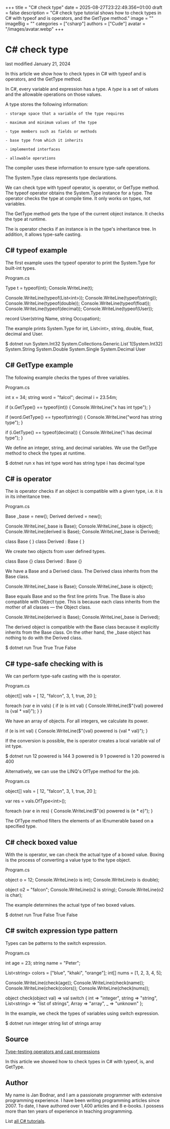 +++
title = "C# check type"
date = 2025-08-27T23:22:49.356+01:00
draft = false
description = "C# check type tutorial shows how to check types in C# with typeof and is operators, and the GetType method."
image = ""
imageBig = ""
categories = ["csharp"]
authors = ["Cude"]
avatar = "/images/avatar.webp"
+++

# C# check type

last modified January 21, 2024

 

In this article we show how to check types in C# with typeof and
is operators, and the GetType method.

In C#, every variable and expression has a type. A *type* is a set of
values and the allowable operations on those values.

A type stores the following information:

    - storage space that a variable of the type requires

    - maximum and minimum values of the type

    - type members such as fields or methods

    - base type from which it inherits

    - implemented interfaces

    - allowable operations

The compiler uses these information to ensure type-safe operations.

The System.Type class represents type declarations.

We can check type with typeof operator, is operator,
or GetType method. The typeof operator obtains the
System.Type instance for a type. The operator checks the type at
compile time. It only works on types, not variables.

The GetType method gets the type of the current object instance.
It checks the type at runtime.

The is operator checks if an instance is in the type's inheritance
tree. In addition, it allows type-safe casting.

## C# typeof example

The first example uses the typeof operator to print the
System.Type for built-int types.

Program.cs
  

Type t = typeof(int);
Console.WriteLine(t);

Console.WriteLine(typeof(List&lt;int&gt;));
Console.WriteLine(typeof(string));
Console.WriteLine(typeof(double));
Console.WriteLine(typeof(float));
Console.WriteLine(typeof(decimal));
Console.WriteLine(typeof(User));

record User(string Name, string Occupation);

The example prints System.Type for int, List&lt;int&gt;, string,
double, float, decimal and User.

$ dotnet run
System.Int32
System.Collections.Generic.List`1[System.Int32]
System.String
System.Double
System.Single
System.Decimal
User

## C# GetType example

The following example checks the types of three variables.

Program.cs
  

int x = 34;
string word = "falcol";
decimal i = 23.54m;

if (x.GetType() == typeof(int))
{
    Console.WriteLine("x has int type");
}

if (word.GetType() == typeof(string))
{
    Console.WriteLine("word has string type");
}

if (i.GetType() == typeof(decimal))
{
    Console.WriteLine("i has decimal type");
}

We define an integer, string, and decimal variables. We use the
GetType method to check the types at runtime.

$ dotnet run
x has int type
word has string type
i has decimal type

## C# is operator

The is operator checks if an object is compatible with a given
type, i.e. it is in its inheritance tree.

Program.cs
  

Base _base = new();
Derived derived = new();

Console.WriteLine(_base is Base);
Console.WriteLine(_base is object);
Console.WriteLine(derived is Base);
Console.WriteLine(_base is Derived);

class Base { }
class Derived : Base { }

We create two objects from user defined types.

class Base {}
class Derived : Base {}

We have a Base and a Derived class. The
Derived class inherits from the Base class.

Console.WriteLine(_base is Base);
Console.WriteLine(_base is object);

Base equals Base and so the first line prints True.
The Base is also compatible with Object type. This is
because each class inherits from the mother of all classes — the
Object class.

Console.WriteLine(derived is Base);
Console.WriteLine(_base is Derived);

The derived object is compatible with the Base class because it
explicitly inherits from the Base class. On the other hand, the
_base object has nothing to do with the Derived class.

$ dotnet run
True
True
True
False

## C# type-safe checking with is

We can perform type-safe casting with the is operator.

Program.cs
  

object[] vals = [
    12, "falcon", 3, 1, true, 20
];

foreach (var e in vals)
{
    if (e is int val)
    {
        Console.WriteLine($"{val} powered is {val * val}");
    }
}

We have an array of objects. For all integers, we calculate its power.

if (e is int val)
{
    Console.WriteLine($"{val} powered is {val * val}");
}

If the conversion is possible, the is operator creates a local
variable val of int type.

$ dotnet run
12 powered is 144
3 powered is 9
1 powered is 1
20 powered is 400

Alternatively, we can use the LINQ's OfType method for the job.

Program.cs
  

object[] vals = [
    12, "falcon", 3, 1, true, 20
];

var res = vals.OfType&lt;int&gt;();

foreach (var e in res)
{
    Console.WriteLine($"{e} powered is {e * e}");
}

The OfType method filters the elements of an
IEnumerable based on a specified type.

## C# check boxed value

With the is operator, we can check the actual type of a boxed
value. Boxing is the process of converting a value type to the type
object.

Program.cs
  

object o = 12;
Console.WriteLine(o is int);
Console.WriteLine(o is double);

object o2 = "falcon";
Console.WriteLine(o2 is string);
Console.WriteLine(o2 is char);

The example determines the actual type of two boxed values.

$ dotnet run
True
False
True
False

## C# switch expression type pattern

Types can be patterns to the switch expression.

Program.cs
  

int age = 23;
string name = "Peter";

List&lt;string&gt; colors = ["blue", "khaki", "orange"];
int[] nums = [1, 2, 3, 4, 5];

Console.WriteLine(check(age));
Console.WriteLine(check(name));
Console.WriteLine(check(colors));
Console.WriteLine(check(nums));

object check(object val) =&gt; val switch
{
    int =&gt; "integer",
    string =&gt; "string",
    List&lt;string&gt; =&gt; "list of strings",
    Array =&gt; "array",
    _ =&gt; "unknown"
};

In the example, we check the types of variables using switch expression.

$ dotnet run
integer
string
list of strings
array

## Source

[Type-testing operators and cast expressions](https://learn.microsoft.com/en-us/dotnet/csharp/language-reference/operators/type-testing-and-cast)

In this article we showed how to check types in C# with typeof,
is, and GetType.

## Author

My name is Jan Bodnar, and I am a passionate programmer with extensive
programming experience. I have been writing programming articles since 2007.
To date, I have authored over 1,400 articles and 8 e-books. I possess more
than ten years of experience in teaching programming.

List [all C# tutorials](/csharp/).